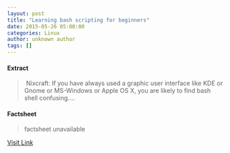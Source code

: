 ```yaml
---
layout: post
title: "Learning bash scripting for beginners"
date: 2015-05-26 05:00:00
categories: Linux
author: unknown author
tags: []
---
```



#### Extract
>&nbsp;Nixcraft: If you have always used a graphic user interface like KDE or Gnome or MS-Windows or Apple OS X, you are likely to find bash shell confusing....

#### Factsheet
>factsheet unavailable

[Visit Link](http://www.linuxtoday.com/developer/learning-bash-scripting-for-beginners-150520005015.html)


